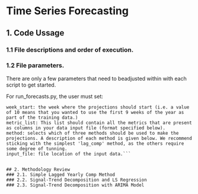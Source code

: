 # Time Series Forecasting


## 1. Code Ussage
### 1.1 File descriptions and order of execution.
### 1.2 File parameters.
There are only a few parameters that need to beadjusted within with each script to get started. 

For run_forecasts.py, the user must set:
```year_start: the year the user wants to make projections for.
week_start: the week where the projections should start (i.e. a value of 10 means that you wanted to use the first 9 weeks of the year as part of the training data.)
metric_list: This list should contain all the metrics that are present as columns in your data input file (format specified below).
method: selects which of three methods should be used to make the projections. A description of each method is given below. We recommend sticking with the simplest 'lag_comp' method, as the others require some degree of tunning.
input_file: file location of the input data.```


## 2. Methodology Review
### 2.1. Simple Lagged Yearly Comp Method
### 2.2. Signal-Trend Decomposition and LS Regression
### 2.3. Signal-Trend Decomposition with ARIMA Model


